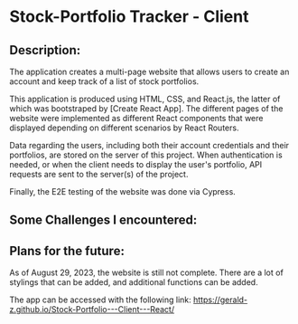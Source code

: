 # Stock-Portfolio Tracker - Client 

## Description: 
The application creates a multi-page website that allows users to create an account and keep track of a list of stock portfolios. 

This application is produced using HTML, CSS, and React.js, the latter of which was bootstraped by [Create React App]. The different pages of the website were implemented as different React components that were displayed depending on
different scenarios by React Routers. 

Data regarding the users, including both their account credentials and their portfolios, are stored on the server of this project. When authentication is needed, or when the client needs to display the user's portfolio, 
API requests are sent to the server(s) of the project.

Finally, the E2E testing of the website was done via Cypress. 




## Some Challenges I encountered: 





## Plans for the future: 
As of August 29, 2023, the website is still not complete. There are a lot of stylings that can be added, and additional functions can be added. 




The app can be accessed with the following link: 
https://gerald-z.github.io/Stock-Portfolio---Client---React/
